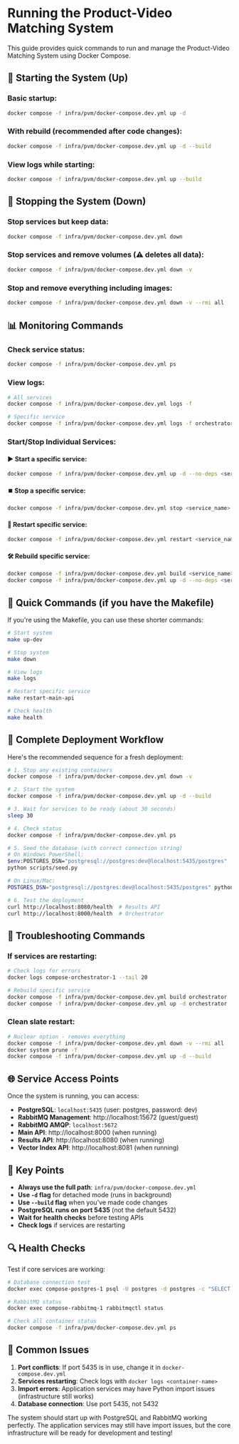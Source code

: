 # Running the Product-Video Matching System

This guide provides quick commands to run and manage the Product-Video Matching System using Docker Compose.

## 🚀 **Starting the System (Up)**

### Basic startup:
```bash
docker compose -f infra/pvm/docker-compose.dev.yml up -d
```

### With rebuild (recommended after code changes):
```bash
docker compose -f infra/pvm/docker-compose.dev.yml up -d --build
```

### View logs while starting:
```bash
docker compose -f infra/pvm/docker-compose.dev.yml up --build
```

## 🛑 **Stopping the System (Down)**

### Stop services but keep data:
```bash
docker compose -f infra/pvm/docker-compose.dev.yml down
```

### Stop services and remove volumes (⚠️ **deletes all data**):
```bash
docker compose -f infra/pvm/docker-compose.dev.yml down -v
```

### Stop and remove everything including images:
```bash
docker compose -f infra/pvm/docker-compose.dev.yml down -v --rmi all
```

## 📊 **Monitoring Commands**

### Check service status:
```bash
docker compose -f infra/pvm/docker-compose.dev.yml ps
```

### View logs:
```bash
# All services
docker compose -f infra/pvm/docker-compose.dev.yml logs -f

# Specific service
docker compose -f infra/pvm/docker-compose.dev.yml logs -f orchestrator
```

### Start/Stop Individual Services:

#### ▶️ Start a specific service:
```bash
docker compose -f infra/pvm/docker-compose.dev.yml up -d --no-deps <service_name>
```

#### ⏹️ Stop a specific service:
```bash
docker compose -f infra/pvm/docker-compose.dev.yml stop <service_name>
```

#### 🔄 Restart specific service:
```bash
docker compose -f infra/pvm/docker-compose.dev.yml restart <service_name>
```

#### 🛠️ Rebuild specific service:
```bash
docker compose -f infra/pvm/docker-compose.dev.yml build <service_name>
docker compose -f infra/pvm/docker-compose.dev.yml up -d --no-deps <service_name>
```

## 🎯 **Quick Commands (if you have the Makefile)**

If you're using the Makefile, you can use these shorter commands:

```bash
# Start system
make up-dev

# Stop system
make down

# View logs
make logs

# Restart specific service
make restart-main-api

# Check health
make health
```

## 🔧 **Complete Deployment Workflow**

Here's the recommended sequence for a fresh deployment:

```bash
# 1. Stop any existing containers
docker compose -f infra/pvm/docker-compose.dev.yml down -v

# 2. Start the system
docker compose -f infra/pvm/docker-compose.dev.yml up -d --build

# 3. Wait for services to be ready (about 30 seconds)
sleep 30

# 4. Check status
docker compose -f infra/pvm/docker-compose.dev.yml ps

# 5. Seed the database (with correct connection string)
# On Windows PowerShell:
$env:POSTGRES_DSN="postgresql://postgres:dev@localhost:5435/postgres"
python scripts/seed.py

# On Linux/Mac:
POSTGRES_DSN="postgresql://postgres:dev@localhost:5435/postgres" python scripts/seed.py

# 6. Test the deployment
curl http://localhost:8080/health  # Results API
curl http://localhost:8000/health  # Orchestrator
```

## 🐛 **Troubleshooting Commands**

### If services are restarting:
```bash
# Check logs for errors
docker logs compose-orchestrator-1 --tail 20

# Rebuild specific service
docker compose -f infra/pvm/docker-compose.dev.yml build orchestrator
docker compose -f infra/pvm/docker-compose.dev.yml up -d orchestrator
```

### Clean slate restart:
```bash
# Nuclear option - removes everything
docker compose -f infra/pvm/docker-compose.dev.yml down -v --rmi all
docker system prune -f
docker compose -f infra/pvm/docker-compose.dev.yml up -d --build
```

## 🌐 **Service Access Points**

Once the system is running, you can access:

- **PostgreSQL**: `localhost:5435` (user: postgres, password: dev)
- **RabbitMQ Management**: http://localhost:15672 (guest/guest)
- **RabbitMQ AMQP**: `localhost:5672`
- **Main API**: http://localhost:8000 (when running)
- **Results API**: http://localhost:8080 (when running)
- **Vector Index API**: http://localhost:8081 (when running)

## 📝 **Key Points**

- **Always use the full path**: `infra/pvm/docker-compose.dev.yml`
- **Use `-d` flag** for detached mode (runs in background)
- **Use `--build` flag** when you've made code changes
- **PostgreSQL runs on port 5435** (not the default 5432)
- **Wait for health checks** before testing APIs
- **Check logs** if services are restarting

## 🔍 **Health Checks**

Test if core services are working:

```bash
# Database connection test
docker exec compose-postgres-1 psql -U postgres -d postgres -c "SELECT 1;"

# RabbitMQ status
docker exec compose-rabbitmq-1 rabbitmqctl status

# Check all container status
docker compose -f infra/pvm/docker-compose.dev.yml ps
```

## 🚨 **Common Issues**

1. **Port conflicts**: If port 5435 is in use, change it in `docker-compose.dev.yml`
2. **Services restarting**: Check logs with `docker logs <container-name>`
3. **Import errors**: Application services may have Python import issues (infrastructure still works)
4. **Database connection**: Use port 5435, not 5432

The system should start up with PostgreSQL and RabbitMQ working perfectly. The application services may still have import issues, but the core infrastructure will be ready for development and testing!